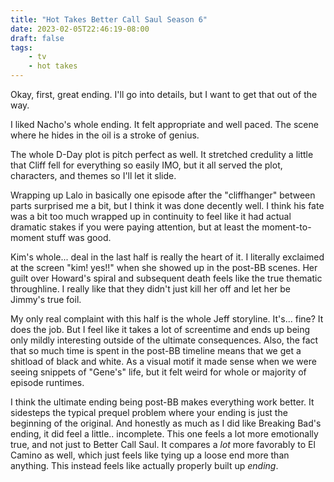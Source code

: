 ```yaml
---
title: "Hot Takes Better Call Saul Season 6"
date: 2023-02-05T22:46:19-08:00
draft: false
tags:
    - tv
    - hot takes
---
```


Okay, first, great ending. I'll go into details, but I want to get that out of the way.

I liked Nacho's whole ending. It felt appropriate and well paced. The scene where he hides in the oil is a stroke of genius.

The whole D-Day plot is pitch perfect as well. It stretched credulity a little that Cliff fell for everything so easily IMO, but it all served the plot, characters, and themes so I'll let it slide.

Wrapping up Lalo in basically one episode after the "cliffhanger" between parts surprised me a bit, but I think it was done decently well. I think his fate was a bit too much wrapped up in continuity to feel like it had actual dramatic stakes if you were paying attention, but at least the moment-to-moment stuff was good.

Kim's whole... deal in the last half is really the heart of it. I literally exclaimed at the screen "kim! yes!!" when she showed up in the post-BB scenes. Her guilt over Howard's spiral and subsequent death feels like the true thematic throughline. I really like that they didn't just kill her off and let her be Jimmy's true foil.

My only real complaint with this half is the whole Jeff storyline. It's... fine? It does the job. But I feel like it takes a lot of screentime and ends up being only mildly interesting outside of the ultimate consequences. Also, the fact that so much time is spent in the post-BB timeline means that we get a shitload of black and white. As a visual motif it made sense when we were seeing snippets of "Gene's" life, but it felt weird for whole or majority of episode runtimes.

I think the ultimate ending being post-BB makes everything work better. It sidesteps the typical prequel problem where your ending is just the beginning of the original. And honestly as much as I did like Breaking Bad's ending, it did feel a little.. incomplete. This one feels a lot more emotionally true, and not just to Better Call Saul. It compares a _lot_ more favorably to El Camino as well, which just feels like tying up a loose end more than anything. This instead feels like actually properly built up _ending_.
